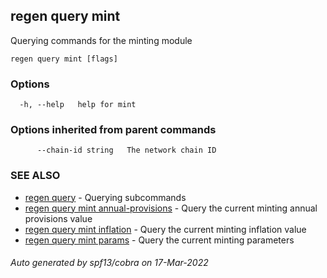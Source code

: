 ## regen query mint

Querying commands for the minting module

```
regen query mint [flags]
```

### Options

```
  -h, --help   help for mint
```

### Options inherited from parent commands

```
      --chain-id string   The network chain ID
```

### SEE ALSO

* [regen query](regen_query.md)	 - Querying subcommands
* [regen query mint annual-provisions](regen_query_mint_annual-provisions.md)	 - Query the current minting annual provisions value
* [regen query mint inflation](regen_query_mint_inflation.md)	 - Query the current minting inflation value
* [regen query mint params](regen_query_mint_params.md)	 - Query the current minting parameters

###### Auto generated by spf13/cobra on 17-Mar-2022

